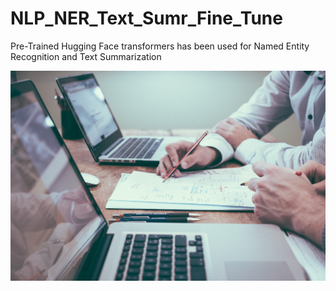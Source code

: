 # NLP_NER_Text_Sumr_Fine_Tune

Pre-Trained Hugging Face transformers has been used for Named Entity Recognition and Text Summarization

![Alt text](scott-graham-5fNmWej4tAA-unsplash.jpg)
